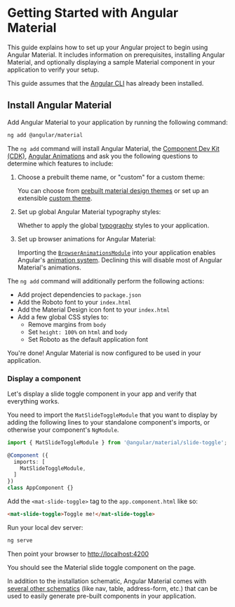 # Getting Started with Angular Material

This guide explains how to set up your Angular project to begin using Angular Material. It includes
information on prerequisites, installing Angular Material, and optionally displaying a sample
Material component in your application to verify your setup.

This guide assumes that the [Angular CLI](https://angular.dev/tools/cli/setup-local#install-the-angular-cli) has already been installed.

## Install Angular Material

Add Angular Material to your application by running the following command:

```bash
ng add @angular/material
```

The `ng add` command will install Angular Material, the
[Component Dev Kit (CDK)](https://material.angular.io/cdk/categories),
[Angular Animations](https://angular.dev/guide/animations) and ask you the following questions to
determine which features to include:

1. Choose a prebuilt theme name, or "custom" for a custom theme:

   You can choose from [prebuilt material design themes](https://material.angular.io/guide/theming#pre-built-themes) or set up an extensible [custom theme](https://material.angular.io/guide/theming#defining-a-theme).

2. Set up global Angular Material typography styles:

   Whether to apply the global [typography](https://material.angular.io/guide/typography) styles to your application.

3. Set up browser animations for Angular Material:

   Importing the [`BrowserAnimationsModule`](https://angular.dev/api/platform-browser/animations/BrowserAnimationsModule) into your application enables Angular's [animation system](https://angular.dev/guide/animations). Declining this will disable most of Angular Material's animations.

The `ng add` command will additionally perform the following actions:

* Add project dependencies to `package.json`
* Add the Roboto font to your `index.html`
* Add the Material Design icon font to your `index.html`
* Add a few global CSS styles to:
  * Remove margins from `body`
  * Set `height: 100%` on `html` and `body`
  * Set Roboto as the default application font

You're done! Angular Material is now configured to be used in your application.

### Display a component

Let's display a slide toggle component in your app and verify that everything works.

You need to import the `MatSlideToggleModule` that you want to display by adding the following lines to
your standalone component's imports, or otherwise your component's `NgModule`. 

```ts
import { MatSlideToggleModule } from '@angular/material/slide-toggle';

@Component ({
  imports: [
    MatSlideToggleModule,
  ]
})
class AppComponent {}
```

Add the `<mat-slide-toggle>` tag to the `app.component.html` like so:

```html
<mat-slide-toggle>Toggle me!</mat-slide-toggle>
```

Run your local dev server:

```bash
ng serve
```

Then point your browser to [http://localhost:4200](http://localhost:4200)

You should see the Material slide toggle component on the page.

In addition to the installation schematic, Angular Material comes with
[several other schematics](https://material.angular.io/guide/schematics) (like nav, table,
address-form, etc.) that can be used to easily generate pre-built components in your application.
